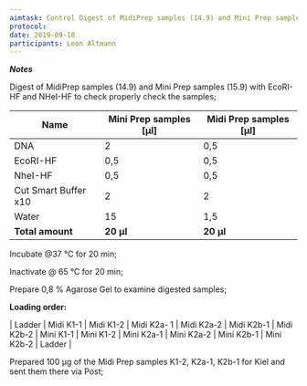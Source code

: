 ```yaml
---
aimtask: Control Digest of MidiPrep samples (14.9) and Mini Prep samples (15.9); Prepare samples for Kiel
protocol:  
date: 2019-09-18
participants: Leon Altmann
---
```


***Notes***



Digest of MidiPrep samples (14.9) and Mini Prep samples (15.9) with EcoRI-HF and NHeI-HF to check properly check the samples;



| **Name**             | **Mini Prep samples [µl]** | **Midi Prep samples [µl]** |
| -------------------- | -------------------------- | -------------------------- |
| DNA                  | 2                          | 0,5                        |
| EcoRI-HF             | 0,5                        | 0,5                        |
| NheI-HF              | 0,5                        | 0,5                        |
| Cut Smart Buffer x10 | 2                          | 2                          |
| Water                | 15                         | 1,5                        |
| **Total amount**     | **20 µl**                  | **20 µl**                  |



Incubate @37 °C for 20 min;

Inactivate @ 65 °C for 20 min;



Prepare 0,8 % Agarose Gel to examine digested samples;  



**Loading order:**

| Ladder | Midi K1-1 | Midi K1-2 | Midi K2a- 1 | Midi K2a-2 | Midi K2b-1 | Midi K2b-2 | Mini K1-1 | Mini K1-2 | Mini K2a-1 | Mini K2a-2 | Mini K2b-1 | Mini K2b-2 | Ladder |



Prepared 100 µg of the Midi Prep samples K1-2, K2a-1, K2b-1 for Kiel and sent them there via Post;